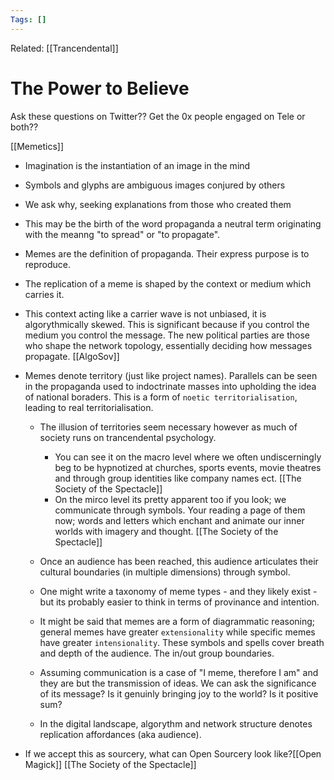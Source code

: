 ```yaml
---
Tags: []
---
```

Related: [[Trancendental]]
# The Power to Believe

Ask these questions on Twitter?? Get the 0x people engaged on Tele or both??

[[Memetics]]
- Imagination is the instantiation of an image in the mind
- Symbols and glyphs are ambiguous images conjured by others
- We ask why, seeking explanations from those who created them
- This may be the birth of the word propaganda a neutral term originating with the meanng "to spread" or "to propagate".
- Memes are the definition of propaganda. Their express purpose is to reproduce. 
- The replication of a meme is shaped by the context or medium 		which carries it. 
- This context acting like a carrier wave is not unbiased, it is algorythmically skewed. This is significant because if you control the medium you control the message. The new political parties are those who shape the network topology, essentially deciding how messages propagate. [[AlgoSov]]
- Memes denote territory (just like project names). Parallels can be seen in the propaganda used to indoctrinate masses into upholding the idea of national boraders. This is a form of `noetic territorialisation`, leading to real territorialisation.
	- The illusion of territories seem necessary however as much of society runs on trancendental psychology. 
		- You can see it on the macro level where we often undiscerningly beg to be hypnotized at churches, sports events, movie theatres and through group identities like company names ect. [[The Society of the Spectacle]]
		- On the mirco level its pretty apparent too if you look; we communicate through symbols. Your reading a page of them now; words and letters which enchant and animate our inner worlds with imagery and thought. [[The Society of the Spectacle]]
	- Once an audience has been reached, this audience articulates their cultural boundaries (in multiple dimensions) through symbol.
	- One might write a taxonomy of meme types - and they likely exist - but its probably easier to think in terms of provinance and intention. 
	- It might be said that memes are a form of diagrammatic reasoning; general memes have greater `extensionality` while specific memes have greater `intensionality`. These symbols and spells cover breath and depth of the audience. The in/out group boundaries.
	- Assuming communication is a case of "I meme, therefore I am" and they are but the transmission of ideas. We can ask the significance of its message? Is it genuinly bringing joy to the world? Is it positive sum? 

	- In the digital landscape, algorythm and network structure denotes replication affordances (aka audience). 

	

- If we accept this as sourcery, what can Open Sourcery look like?[[Open Magick]] [[The Society of the Spectacle]] 


